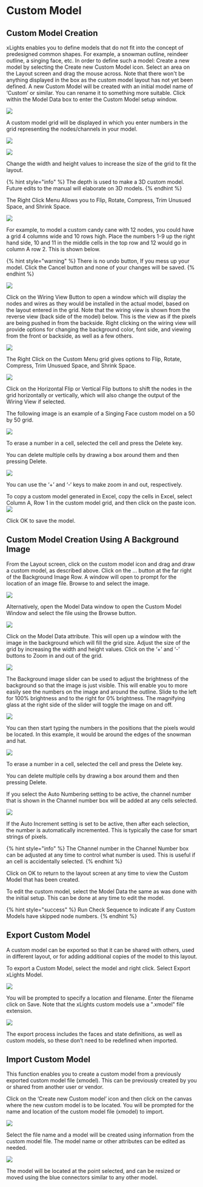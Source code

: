 # Custom Model

## **Custom Model Creation**

xLights enables you to define models that do not fit into the concept of predesigned common shapes. For example, a snowman outline, reindeer outline, a singing face, etc. In order to define such a model: Create a new model by selecting the Create new Custom Model icon. Select an area on the Layout screen and drag the mouse across. Note that there won't be anything displayed in the box as the custom model layout has not yet been defined. A new Custom Model will be created with an initial model name of ‘Custom’ or similar. You can rename it to something more suitable. Click within the Model Data box to enter the Custom Model setup window.

![](https://lh4.googleusercontent.com/yengfcqLxHDFXD9P4DKtJA2bKaRmLofV8m2uvObfqkZksePZY0AYSDC6vq1s3Npl8EV5RW49OsCeq\_SEu8NBjh7dLo93JWaL50g44xvZazfDogBO94uRcSBygx9ehn\_j0E4sCu7A)

A custom model grid will be displayed in which you enter numbers in the grid representing the nodes/channels in your model.

![](<../../../.gitbook/assets/image (348).png>)

![](<../../../.gitbook/assets/image (235).png>)

Change the width and height values to increase the size of the grid to fit the layout.

{% hint style="info" %}
The depth is used to make a 3D custom model. Future edits to the manual will elaborate on 3D models.
{% endhint %}

The Right Click Menu Allows you to Flip, Rotate, Compress, Trim Unusued Space, and Shrink Space.

![](<../../../.gitbook/assets/image (338).png>)

For example, to model a custom candy cane with 12 nodes, you could have a grid 4 columns wide and 10 rows high. Place the numbers 1-9 up the right hand side, 10 and 11 in the middle cells in the top row and 12 would go in column A row 2. This is shown below.

{% hint style="warning" %}
There is no undo button, If you mess up your model. Click the Cancel button and none of your changes will be saved.
{% endhint %}

![](../../../.gitbook/assets/custom-candy-cane.JPG)

Click on the Wiring View Button to open a window which will display the nodes and wires as they would be installed in the actual model, based on the layout entered in the grid. Note that the wiring view is shown from the reverse view (back side of the model) below. This is the view as if the pixels are being pushed in from the backside. Right clicking on the wiring view will provide options for changing the background color, font side, and viewing from the front or backside, as well as a few others.

![](../../../.gitbook/assets/custom-candy-cane-wiring.JPG)

The Right Click on the Custom Menu grid gives options to Flip, Rotate, Compress, Trim Unusued Space, and Shrink Space.

![](<../../../.gitbook/assets/image (526).png>)

Click on the Horizontal Flip or Vertical Flip buttons to shift the nodes in the grid horizontally or vertically, which will also change the output of the Wiring View if selected.

The following image is an example of a Singing Face custom model on a 50 by 50 grid.

![](https://lh5.googleusercontent.com/6KhYDPbFjYp8pdGQl0ZX3YekuAmzUJE1n9ghCs5hNn52vJiaegEeR79G9y45TUZ3p\_o9htaibjzuRLlRMnpk8XpFZykjNy3X7X-KyvQ8XIqBhjfZRsSDs7y0Q0oC0CYjEbUSyqCW)

To erase a number in a cell, selected the cell and press the Delete key.

You can delete multiple cells by drawing a box around them and then pressing Delete.

![](<../../../.gitbook/assets/image (675).png>)

You can use the ‘+’ and ‘-‘ keys to make zoom in and out, respectively.

To copy a custom model generated in Excel, copy the cells in Excel, select Column A, Row 1 in the custom model grid, and then click on the paste icon. ![](../../../.gitbook/assets/paste-icon.JPG)

Click OK to save the model.

## Custom Model Creation Using A Background Image

From the Layout screen, click on the custom model icon and drag and draw a custom model, as described above. Click on the ... button at the far right of the Background Image Row. A window will open to prompt for the location of an image file. Browse to and select the image.

![](../../../.gitbook/assets/custom-model-background.JPG)

Alternatively, open the Model Data window to open the Custom Model Window and select the file using the Browse button.

![](<../../../.gitbook/assets/image (130).png>)

Click on the Model Data attribute. This will open up a window with the image in the background which will fill the grid size. Adjust the size of the grid by increasing the width and height values. Click on the ‘+’ and ‘-’ buttons to Zoom in and out of the grid.

![](https://lh6.googleusercontent.com/Fw8\_vrbGV-l-WX7dmFMyz7Wx5mEXZnr4hDT\_zEM3\_Wd43TLnu0yNTMWLru6kTshPhzIRMoOo4ItV7m3LeuLdv7ARZRqapgm54Hlcsbpo7uyxmPvMLHZb17cbbchk\_1z-pJ12q4Og)

The Background image slider can be used to adjust the brightness of the background so that the image is just visible. This will enable you to more easily see the numbers on the image and around the outline. Slide to the left for 100% brightness and to the right for 0% brightness. The magnifying glass at the right side of the slider will toggle the image on and off.

![](<../../../.gitbook/assets/image (130).png>)

You can then start typing the numbers in the positions that the pixels would be located. In this example, it would be around the edges of the snowman and hat.

![](https://lh5.googleusercontent.com/xwJUFqYg54Ocum8tWfnUrI--2ik3gvAv1kf4YxmkuOUGlcABUaSwjTCzbaBESWEK4PR0Oz04d7FEBJjX4ZUzCfAEpESTOLKTuI2IE\_F29-K1ZDZkXJPufXvZPojeuf4vdUFgDkCb)

To erase a number in a cell, selected the cell and press the Delete key.

You can delete multiple cells by drawing a box around them and then pressing Delete.

If you select the Auto Numbering setting to be active, the channel number that is shown in the Channel number box will be added at any cells selected.

![](https://lh6.googleusercontent.com/GyDhdq-8ZZA\_bIFVTmis80U0dGi-MX2lsQX8SD9tl-flu27Tgbyn14iT0\_V3Cb1DxMGPZLoGI52p71Q6VDx\_R237SXwSbT\_McnuDfJ-fskX7OyYd1qh6s9BK4\_t77HLAQYgGYWJ2)

If the Auto Increment setting is set to be active, then after each selection, the number is automatically incremented. This is typically the case for smart strings of pixels.

{% hint style="info" %}
The Channel number in the Channel Number box can be adjusted at any time to control what number is used. This is useful if an cell is accidentally selected.
{% endhint %}

Click on OK to return to the layout screen at any time to view the Custom Model that has been created.

To edit the custom model, select the Model Data the same as was done with the initial setup. This can be done at any time to edit the model.

{% hint style="success" %}
Run Check Sequence to indicate if any Custom Models have skipped node numbers.
{% endhint %}

## **Export Custom Model**

A custom model can be exported so that it can be shared with others, used in different layout, or for adding additional copies of the model to this layout.

To export a Custom Model, select the model and right click. Select Export xLights Model.

![](../../../.gitbook/assets/custom-model-right-click.JPG)

You will be prompted to specify a location and filename. Enter the filename click on Save. Note that the xLights custom models use a ".xmodel" file extension.

![](https://lh6.googleusercontent.com/oe8NZiBptzP\_\_JnsWVbm69femA-D6ii7\_tNDjkcSu\_j63O2x9vdTteZ3-DpSKC6FpNV4bYXGMe9zqBqDp3BzceaMk2mPDzCQL1qLQhVcCmo5YyR-SxUH4LPYFUXIGZGR214nOKjy)

The export process includes the faces and state definitions, as well as custom models, so these don’t need to be redefined when imported.

## Import Custom Model

This function enables you to create a custom model from a previously exported custom model file (xmodel). This can be previously created by you or shared from another user or vendor.

Click on the ‘Create new Custom model’ icon and then click on the canvas where the new custom model is to be located. You will be prompted for the name and location of the custom model file (xmodel) to import.

![](https://lh6.googleusercontent.com/-Cdc5j52KTIQPQvFYnIP2v2PXuf7hOMyo1a7-20kzXsHtkif9O0oS6p0e6feWX9bRtbTlbq4PWFkNk8TOEl33FUGNuudjSURXdV31T84a-a9AKEQyFokceRF33P81epMsWwIgodl)

Select the file name and a model will be created using information from the custom model file. The model name or other attributes can be edited as needed.

![](https://lh4.googleusercontent.com/qwN0Y8MOWRvHi7ILu2ysWRqrNXq9XNpnB6ZtibRJV8JA2FxmJ6LuUdpgjSIEajzdGOWglM3tb69dUXaNvODTKkZqsN9IyuUSPozoA3GxodwxD6LsXiKtBxUTPSobpp9bd0xrF8a2)

The model will be located at the point selected, and can be resized or moved using the blue connectors similar to any other model.
